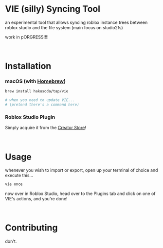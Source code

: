 # VIE (silly) Syncing Tool
an experimental tool that allows syncing roblox instance trees between roblox studio and the file system (main focus on studio2fs)

work in pORGRESS!!!!

<br/>

# Installation
### macOS (with [Homebrew](https://brew.sh))<br/>
```sh
brew install hakusoda/tap/vie

# when you need to update VIE...
# (pretend there's a command here)
```

### Roblox Studio Plugin
Simply acquire it from the [Creator Store](https://create.roblox.com/store/asset/16473695189/VIE)!

<br/>

# Usage
whenever you wish to import or export, open up your terminal of choice and execute this...
```sh
vie once
```

now over in Roblox Studio, head over to the Plugins tab and click on one of VIE's actions, and you're done!

<br/>

# Contributing
don't.